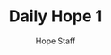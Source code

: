 ---
image: /assets/img/daily-hope-default-artwork.png
title: Daily Hope 1
number: 1
categories:
  - Daily Hope
author: Hope Staff
notes: Daily Hope 1
embed: >-
  <iframe style="border-radius:12px" src="https://open.spotify.com/embed/episode/4JlGgmHYEbbOTFf6UUd5ZN?utm_source=generator" width="100%" height="152" frameBorder="0" allowfullscreen="" allow="autoplay; clipboard-write; encrypted-media; fullscreen; picture-in-picture" loading="lazy"></iframe>
---